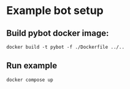 # Example bot setup

## Build pybot docker image:
``` 
docker build -t pybot -f ./Dockerfile ../..
```

## Run example
```
docker compose up
```